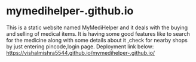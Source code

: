 # mymedihelper-.github.io
This is a static website named MyMediHelper 
and it deals with the buying and selling of medical items.
It is having some good features like 
to search for the medicine along with some details about it
,check for nearby shops by just entering pincode,login page.
Deployment link below:
https://vishalmishra5544.github.io/mymedihelper-.github.io/
